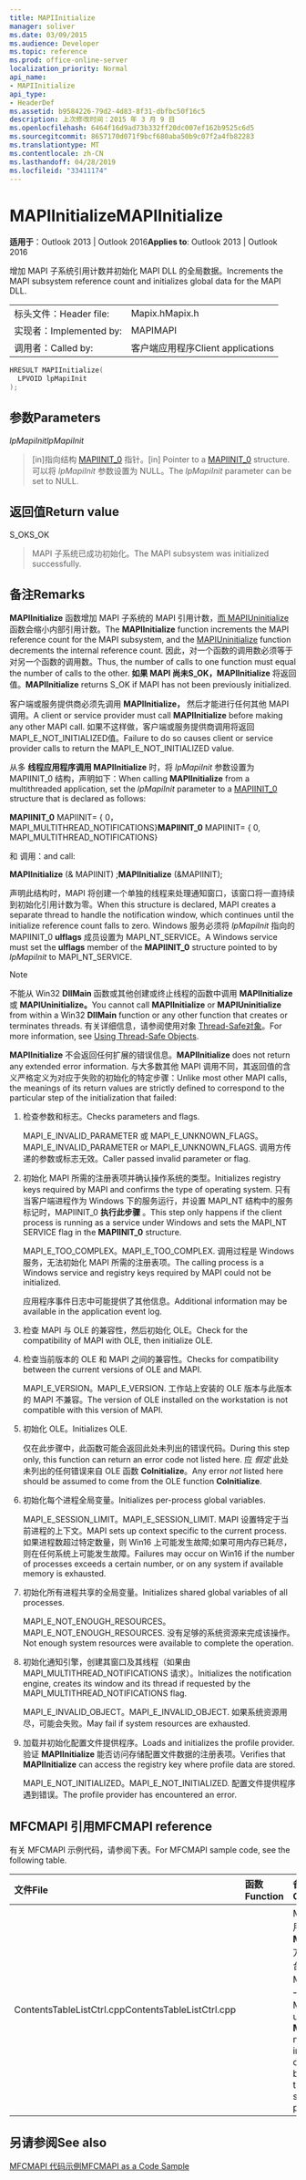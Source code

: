 ```yaml
---
title: MAPIInitialize
manager: soliver
ms.date: 03/09/2015
ms.audience: Developer
ms.topic: reference
ms.prod: office-online-server
localization_priority: Normal
api_name:
- MAPIInitialize
api_type:
- HeaderDef
ms.assetid: b9584226-79d2-4d83-8f31-dbfbc50f16c5
description: 上次修改时间：2015 年 3 月 9 日
ms.openlocfilehash: 6464f16d9ad73b332ff20dc007ef162b9525c6d5
ms.sourcegitcommit: 8657170d071f9bcf680aba50b9c07f2a4fb82283
ms.translationtype: MT
ms.contentlocale: zh-CN
ms.lasthandoff: 04/28/2019
ms.locfileid: "33411174"
---
```

# <a name="mapiinitialize"></a><span data-ttu-id="478c4-103">MAPIInitialize</span><span class="sxs-lookup"><span data-stu-id="478c4-103">MAPIInitialize</span></span>

  
  
<span data-ttu-id="478c4-104">**适用于**：Outlook 2013 | Outlook 2016</span><span class="sxs-lookup"><span data-stu-id="478c4-104">**Applies to**: Outlook 2013 | Outlook 2016</span></span> 
  
<span data-ttu-id="478c4-105">增加 MAPI 子系统引用计数并初始化 MAPI DLL 的全局数据。</span><span class="sxs-lookup"><span data-stu-id="478c4-105">Increments the MAPI subsystem reference count and initializes global data for the MAPI DLL.</span></span> 
  
|||
|:-----|:-----|
|<span data-ttu-id="478c4-106">标头文件：</span><span class="sxs-lookup"><span data-stu-id="478c4-106">Header file:</span></span>  <br/> |<span data-ttu-id="478c4-107">Mapix.h</span><span class="sxs-lookup"><span data-stu-id="478c4-107">Mapix.h</span></span>  <br/> |
|<span data-ttu-id="478c4-108">实现者：</span><span class="sxs-lookup"><span data-stu-id="478c4-108">Implemented by:</span></span>  <br/> |<span data-ttu-id="478c4-109">MAPI</span><span class="sxs-lookup"><span data-stu-id="478c4-109">MAPI</span></span>  <br/> |
|<span data-ttu-id="478c4-110">调用者：</span><span class="sxs-lookup"><span data-stu-id="478c4-110">Called by:</span></span>  <br/> |<span data-ttu-id="478c4-111">客户端应用程序</span><span class="sxs-lookup"><span data-stu-id="478c4-111">Client applications</span></span>  <br/> |
   
```cpp
HRESULT MAPIInitialize(
  LPVOID lpMapiInit
);
```

## <a name="parameters"></a><span data-ttu-id="478c4-112">参数</span><span class="sxs-lookup"><span data-stu-id="478c4-112">Parameters</span></span>

 <span data-ttu-id="478c4-113">_lpMapiInit_</span><span class="sxs-lookup"><span data-stu-id="478c4-113">_lpMapiInit_</span></span>
  
> <span data-ttu-id="478c4-114">[in]指向结构 [MAPIINIT_0](mapiinit_0.md) 指针。</span><span class="sxs-lookup"><span data-stu-id="478c4-114">[in] Pointer to a [MAPIINIT_0](mapiinit_0.md) structure.</span></span> <span data-ttu-id="478c4-115">可以将  _lpMapiInit_ 参数设置为 NULL。</span><span class="sxs-lookup"><span data-stu-id="478c4-115">The  _lpMapiInit_ parameter can be set to NULL.</span></span> 
    
## <a name="return-value"></a><span data-ttu-id="478c4-116">返回值</span><span class="sxs-lookup"><span data-stu-id="478c4-116">Return value</span></span>

<span data-ttu-id="478c4-117">S_OK</span><span class="sxs-lookup"><span data-stu-id="478c4-117">S_OK</span></span> 
  
> <span data-ttu-id="478c4-118">MAPI 子系统已成功初始化。</span><span class="sxs-lookup"><span data-stu-id="478c4-118">The MAPI subsystem was initialized successfully.</span></span>
    
## <a name="remarks"></a><span data-ttu-id="478c4-119">备注</span><span class="sxs-lookup"><span data-stu-id="478c4-119">Remarks</span></span>

<span data-ttu-id="478c4-120">**MAPIInitialize** 函数增加 MAPI 子系统的 MAPI 引用计数，[而 MAPIUninitialize](mapiuninitialize.md)函数会缩小内部引用计数。</span><span class="sxs-lookup"><span data-stu-id="478c4-120">The **MAPIInitialize** function increments the MAPI reference count for the MAPI subsystem, and the [MAPIUninitialize](mapiuninitialize.md) function decrements the internal reference count.</span></span> <span data-ttu-id="478c4-121">因此，对一个函数的调用数必须等于对另一个函数的调用数。</span><span class="sxs-lookup"><span data-stu-id="478c4-121">Thus, the number of calls to one function must equal the number of calls to the other.</span></span> <span data-ttu-id="478c4-122">**如果 MAPI 尚未S_OK，MAPIInitialize** 将返回值。</span><span class="sxs-lookup"><span data-stu-id="478c4-122">**MAPIInitialize** returns S_OK if MAPI has not been previously initialized.</span></span> 
  
<span data-ttu-id="478c4-123">客户端或服务提供商必须先调用 **MAPIInitialize，** 然后才能进行任何其他 MAPI 调用。</span><span class="sxs-lookup"><span data-stu-id="478c4-123">A client or service provider must call **MAPIInitialize** before making any other MAPI call.</span></span> <span data-ttu-id="478c4-124">如果不这样做，客户端或服务提供商调用将返回MAPI_E_NOT_INITIALIZED值。</span><span class="sxs-lookup"><span data-stu-id="478c4-124">Failure to do so causes client or service provider calls to return the MAPI_E_NOT_INITIALIZED value.</span></span> 
  
<span data-ttu-id="478c4-125">从多 **线程应用程序调用 MAPIInitialize** 时，将 _lpMapiInit_ 参数设置为 [](mapiinit_0.md)MAPIINIT_0 结构，声明如下：</span><span class="sxs-lookup"><span data-stu-id="478c4-125">When calling **MAPIInitialize** from a multithreaded application, set the  _lpMapiInit_ parameter to a [MAPIINIT_0](mapiinit_0.md) structure that is declared as follows:</span></span> 
  
 <span data-ttu-id="478c4-126">**MAPIINIT_0** MAPIINIT= { 0，MAPI_MULTITHREAD_NOTIFICATIONS}</span><span class="sxs-lookup"><span data-stu-id="478c4-126">**MAPIINIT_0** MAPIINIT= { 0, MAPI_MULTITHREAD_NOTIFICATIONS}</span></span> 
  
<span data-ttu-id="478c4-127">和 调用：</span><span class="sxs-lookup"><span data-stu-id="478c4-127">and call:</span></span> 
  
 <span data-ttu-id="478c4-128">**MAPIInitialize** (&amp; MAPIINIT) ;</span><span class="sxs-lookup"><span data-stu-id="478c4-128">**MAPIInitialize** (&amp;MAPIINIT);</span></span> 
  
<span data-ttu-id="478c4-129">声明此结构时，MAPI 将创建一个单独的线程来处理通知窗口，该窗口将一直持续到初始化引用计数为零。</span><span class="sxs-lookup"><span data-stu-id="478c4-129">When this structure is declared, MAPI creates a separate thread to handle the notification window, which continues until the initialize reference count falls to zero.</span></span> <span data-ttu-id="478c4-130">Windows 服务必须将 _lpMapiInit_ 指向的 MAPIINIT_0 **ulflags** 成员设置为 MAPI_NT_SERVICE。</span><span class="sxs-lookup"><span data-stu-id="478c4-130">A Windows service must set the **ulflags** member of the **MAPIINIT_0** structure pointed to by  _lpMapiInit_ to MAPI_NT_SERVICE.</span></span> 
  
> [!NOTE]
> <span data-ttu-id="478c4-131">不能从 Win32 **DllMain** 函数或其他创建或终止线程的函数中调用 **MAPIInitialize** 或 **MAPIUninitialize。**</span><span class="sxs-lookup"><span data-stu-id="478c4-131">You cannot call **MAPIInitialize** or **MAPIUninitialize** from within a Win32 **DllMain** function or any other function that creates or terminates threads.</span></span> <span data-ttu-id="478c4-132">有关详细信息，请参阅使用对象 [Thread-Safe对象](using-thread-safe-objects.md)。</span><span class="sxs-lookup"><span data-stu-id="478c4-132">For more information, see [Using Thread-Safe Objects](using-thread-safe-objects.md).</span></span> 
  
 <span data-ttu-id="478c4-133">**MAPIInitialize** 不会返回任何扩展的错误信息。</span><span class="sxs-lookup"><span data-stu-id="478c4-133">**MAPIInitialize** does not return any extended error information.</span></span> <span data-ttu-id="478c4-134">与大多数其他 MAPI 调用不同，其返回值的含义严格定义为对应于失败的初始化的特定步骤：</span><span class="sxs-lookup"><span data-stu-id="478c4-134">Unlike most other MAPI calls, the meanings of its return values are strictly defined to correspond to the particular step of the initialization that failed:</span></span> 
  
1. <span data-ttu-id="478c4-135">检查参数和标志。</span><span class="sxs-lookup"><span data-stu-id="478c4-135">Checks parameters and flags.</span></span>
    
    <span data-ttu-id="478c4-136">MAPI_E_INVALID_PARAMETER 或 MAPI_E_UNKNOWN_FLAGS。</span><span class="sxs-lookup"><span data-stu-id="478c4-136">MAPI_E_INVALID_PARAMETER or MAPI_E_UNKNOWN_FLAGS.</span></span> <span data-ttu-id="478c4-137">调用方传递的参数或标志无效。</span><span class="sxs-lookup"><span data-stu-id="478c4-137">Caller passed invalid parameter or flag.</span></span>
    
2. <span data-ttu-id="478c4-138">初始化 MAPI 所需的注册表项并确认操作系统的类型。</span><span class="sxs-lookup"><span data-stu-id="478c4-138">Initializes registry keys required by MAPI and confirms the type of operating system.</span></span> <span data-ttu-id="478c4-139">只有当客户端进程作为 Windows 下的服务运行，并设置 MAPI_NT 结构中的服务标记时，MAPIINIT_0 **执行此步骤** 。</span><span class="sxs-lookup"><span data-stu-id="478c4-139">This step only happens if the client process is running as a service under Windows and sets the MAPI_NT SERVICE flag in the **MAPIINIT_0** structure.</span></span> 
    
    <span data-ttu-id="478c4-140">MAPI_E_TOO_COMPLEX。</span><span class="sxs-lookup"><span data-stu-id="478c4-140">MAPI_E_TOO_COMPLEX.</span></span> <span data-ttu-id="478c4-141">调用过程是 Windows 服务，无法初始化 MAPI 所需的注册表项。</span><span class="sxs-lookup"><span data-stu-id="478c4-141">The calling process is a Windows service and registry keys required by MAPI could not be initialized.</span></span> 
    
    <span data-ttu-id="478c4-142">应用程序事件日志中可能提供了其他信息。</span><span class="sxs-lookup"><span data-stu-id="478c4-142">Additional information may be available in the application event log.</span></span>
    
3. <span data-ttu-id="478c4-143">检查 MAPI 与 OLE 的兼容性，然后初始化 OLE。</span><span class="sxs-lookup"><span data-stu-id="478c4-143">Check for the compatibility of MAPI with OLE, then initialize OLE.</span></span>
    
1. <span data-ttu-id="478c4-144">检查当前版本的 OLE 和 MAPI 之间的兼容性。</span><span class="sxs-lookup"><span data-stu-id="478c4-144">Checks for compatibility between the current versions of OLE and MAPI.</span></span> 
    
    <span data-ttu-id="478c4-145">MAPI_E_VERSION。</span><span class="sxs-lookup"><span data-stu-id="478c4-145">MAPI_E_VERSION.</span></span> <span data-ttu-id="478c4-146">工作站上安装的 OLE 版本与此版本的 MAPI 不兼容。</span><span class="sxs-lookup"><span data-stu-id="478c4-146">The version of OLE installed on the workstation is not compatible with this version of MAPI.</span></span>
    
2. <span data-ttu-id="478c4-147">初始化 OLE。</span><span class="sxs-lookup"><span data-stu-id="478c4-147">Initializes OLE.</span></span> 
    
    <span data-ttu-id="478c4-148">仅在此步骤中，此函数可能会返回此处未列出的错误代码。</span><span class="sxs-lookup"><span data-stu-id="478c4-148">During this step only, this function can return an error code not listed here.</span></span> <span data-ttu-id="478c4-149">应  _假定_ 此处未列出的任何错误来自 OLE 函数 **CoInitialize**。</span><span class="sxs-lookup"><span data-stu-id="478c4-149">Any error  _not_ listed here should be assumed to come from the OLE function **CoInitialize**.</span></span>
    
4. <span data-ttu-id="478c4-150">初始化每个进程全局变量。</span><span class="sxs-lookup"><span data-stu-id="478c4-150">Initializes per-process global variables.</span></span>
    
    <span data-ttu-id="478c4-151">MAPI_E_SESSION_LIMIT。</span><span class="sxs-lookup"><span data-stu-id="478c4-151">MAPI_E_SESSION_LIMIT.</span></span> <span data-ttu-id="478c4-152">MAPI 设置特定于当前进程的上下文。</span><span class="sxs-lookup"><span data-stu-id="478c4-152">MAPI sets up context specific to the current process.</span></span> <span data-ttu-id="478c4-153">如果进程数超过特定数量，则 Win16 上可能发生故障;如果可用内存已耗尽，则在任何系统上可能发生故障。</span><span class="sxs-lookup"><span data-stu-id="478c4-153">Failures may occur on Win16 if the number of processes exceeds a certain number, or on any system if available memory is exhausted.</span></span>
    
5. <span data-ttu-id="478c4-154">初始化所有进程共享的全局变量。</span><span class="sxs-lookup"><span data-stu-id="478c4-154">Initializes shared global variables of all processes.</span></span>
    
    <span data-ttu-id="478c4-155">MAPI_E_NOT_ENOUGH_RESOURCES。</span><span class="sxs-lookup"><span data-stu-id="478c4-155">MAPI_E_NOT_ENOUGH_RESOURCES.</span></span> <span data-ttu-id="478c4-156">没有足够的系统资源来完成该操作。</span><span class="sxs-lookup"><span data-stu-id="478c4-156">Not enough system resources were available to complete the operation.</span></span>
    
6. <span data-ttu-id="478c4-157">初始化通知引擎，创建其窗口及其线程（如果由 MAPI_MULTITHREAD_NOTIFICATIONS 请求）。</span><span class="sxs-lookup"><span data-stu-id="478c4-157">Initializes the notification engine, creates its window and its thread if requested by the MAPI_MULTITHREAD_NOTIFICATIONS flag.</span></span> 
    
    <span data-ttu-id="478c4-158">MAPI_E_INVALID_OBJECT。</span><span class="sxs-lookup"><span data-stu-id="478c4-158">MAPI_E_INVALID_OBJECT.</span></span> <span data-ttu-id="478c4-159">如果系统资源用尽，可能会失败。</span><span class="sxs-lookup"><span data-stu-id="478c4-159">May fail if system resources are exhausted.</span></span> 
    
7. <span data-ttu-id="478c4-160">加载并初始化配置文件提供程序。</span><span class="sxs-lookup"><span data-stu-id="478c4-160">Loads and initializes the profile provider.</span></span> <span data-ttu-id="478c4-161">验证 **MAPIInitialize** 能否访问存储配置文件数据的注册表项。</span><span class="sxs-lookup"><span data-stu-id="478c4-161">Verifies that **MAPIInitialize** can access the registry key where profile data are stored.</span></span> 
    
    <span data-ttu-id="478c4-162">MAPI_E_NOT_INITIALIZED。</span><span class="sxs-lookup"><span data-stu-id="478c4-162">MAPI_E_NOT_INITIALIZED.</span></span> <span data-ttu-id="478c4-163">配置文件提供程序遇到错误。</span><span class="sxs-lookup"><span data-stu-id="478c4-163">The profile provider has encountered an error.</span></span> 
    
## <a name="mfcmapi-reference"></a><span data-ttu-id="478c4-164">MFCMAPI 引用</span><span class="sxs-lookup"><span data-stu-id="478c4-164">MFCMAPI reference</span></span>

<span data-ttu-id="478c4-165">有关 MFCMAPI 示例代码，请参阅下表。</span><span class="sxs-lookup"><span data-stu-id="478c4-165">For MFCMAPI sample code, see the following table.</span></span>
  
|<span data-ttu-id="478c4-166">**文件**</span><span class="sxs-lookup"><span data-stu-id="478c4-166">**File**</span></span>|<span data-ttu-id="478c4-167">**函数**</span><span class="sxs-lookup"><span data-stu-id="478c4-167">**Function**</span></span>|<span data-ttu-id="478c4-168">**备注**</span><span class="sxs-lookup"><span data-stu-id="478c4-168">**Comment**</span></span>|
|:-----|:-----|:-----|
|<span data-ttu-id="478c4-169">ContentsTableListCtrl.cpp</span><span class="sxs-lookup"><span data-stu-id="478c4-169">ContentsTableListCtrl.cpp</span></span>  <br/> ||<span data-ttu-id="478c4-170">MFCMAPI 使用 **MAPIInitialize** 方法初始化后台线程上的 MAPI 以执行一些表处理。</span><span class="sxs-lookup"><span data-stu-id="478c4-170">MFCMAPI uses the **MAPIInitialize** method to initialize MAPI on a background thread to do some table processing.</span></span>  <br/> |
   
## <a name="see-also"></a><span data-ttu-id="478c4-171">另请参阅</span><span class="sxs-lookup"><span data-stu-id="478c4-171">See also</span></span>



[<span data-ttu-id="478c4-172">MFCMAPI 代码示例</span><span class="sxs-lookup"><span data-stu-id="478c4-172">MFCMAPI as a Code Sample</span></span>](mfcmapi-as-a-code-sample.md)

